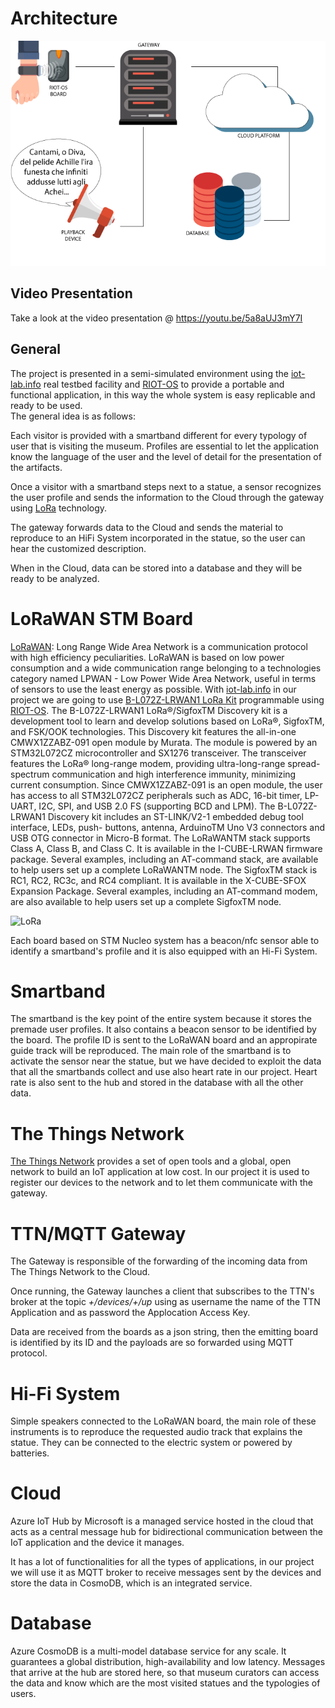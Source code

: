 # Architecture

![](pics/architecture.png)

## Video Presentation
Take a look at the video presentation @ https://youtu.be/5a8aUJ3mY7I

## General
The project is presented in a semi-simulated environment using the [iot-lab.info](https://www.iot-lab.info/) real testbed facility and [RIOT-OS](https://riot-os.org/) to provide a portable and functional application, in this way the whole system is easy replicable and ready to be used.
<br/>The general idea is as follows:

Each visitor is provided with a smartband different for every typology of user that is visiting the museum. Profiles are essential to let the application know the language of the user and the level of detail for the presentation of the artifacts.

Once a visitor with a smartband steps next to a statue, a sensor recognizes the user profile and sends the information to the Cloud through the gateway using [LoRa](https://en.wikipedia.org/wiki/LoRa#LoRaWAN) technology.

The gateway forwards data to the Cloud and sends the material to reproduce to an HiFi System incorporated in the statue, so the user can hear the customized description.

When in the Cloud, data can be stored into a database and they will be ready to be analyzed.

# LoRaWAN STM Board
[LoRaWAN](https://lora-alliance.org/about-lorawan): Long Range Wide Area Network is a communication protocol with high efficiency peculiarities. LoRaWAN is based on low power consumption and a wide communication range belonging to a technologies category named LPWAN - Low Power Wide Area Network, useful in terms of sensors to use the least energy as possible.
With [iot-lab.info](https://www.iot-lab.info/) in our project we are going to use [B-L072Z-LRWAN1 LoRa Kit](https://www.st.com/en/evaluation-tools/b-l072z-lrwan1.html) programmable using [RIOT-OS](https://riot-os.org/).
The B-L072Z-LRWAN1 LoRa®/SigfoxTM Discovery kit is a development tool to learn and develop solutions based
on LoRa®, SigfoxTM, and FSK/OOK technologies. This Discovery kit features the all-in-one CMWX1ZZABZ-091
open module by Murata. The module is powered by an STM32L072CZ microcontroller and SX1276 transceiver.
The transceiver features the LoRa® long-range modem, providing ultra-long-range spread-spectrum
communication and high interference immunity, minimizing current consumption. Since CMWX1ZZABZ-091 is an
open module, the user has access to all STM32L072CZ peripherals such as ADC, 16-bit timer, LP-UART, I2C,
SPI, and USB 2.0 FS (supporting BCD and LPM).
The B-L072Z-LRWAN1 Discovery kit includes an ST-LINK/V2-1 embedded debug tool interface, LEDs, push-
buttons, antenna, ArduinoTM Uno V3 connectors and USB OTG connector in Micro-B format.
The LoRaWANTM stack supports Class A, Class B, and Class C. It is available in the I-CUBE-LRWAN firmware
package. Several examples, including an AT-command stack, are available to help users set up a complete
LoRaWANTM node.
The SigfoxTM stack is RC1, RC2, RC3c, and RC4 compliant. It is available in the X-CUBE-SFOX Expansion
Package. Several examples, including an AT-command modem, are also available to help users set up a
complete SigfoxTM node.

![LoRa](https://hackster.imgix.net/uploads/attachments/1145080/lota_wpZhSCHZun.jpg?auto=compress%2Cformat&w=1280&h=960&fit=max)

Each board based on STM Nucleo system has a beacon/nfc sensor able to identify a smartband's profile and it is also equipped with an Hi-Fi System.

# Smartband
The smartband is the key point of the entire system because it stores the premade user profiles. It also contains a beacon sensor to be identified by the board. The profile ID is sent to the LoRaWAN board and an appropirate guide track will be reproduced. The main role of the smartband is to activate the sensor near the statue, but we have decided to exploit the data that all the smartbands collect and use also heart rate in our project. Heart rate is also sent to the hub and stored in the database with all the other data.

# The Things Network
[The Things Network](https://www.thethingsnetwork.org/) provides a set of open tools and a global, open network to build an IoT application at low cost.
In our project it is used to register our devices to the network and to let them communicate with the gateway.

# TTN/MQTT Gateway
The Gateway is responsible of the forwarding of the incoming data from The Things Network to the Cloud.

Once running, the Gateway launches a client that subscribes to the TTN's broker at the topic _+/devices/+/up_ using as username the name of the TTN Application and as password the Applocation Access Key.

Data are received from the boards as a json string, then the emitting board is identified by its ID and the payloads are so forwarded using MQTT protocol.

# Hi-Fi System
Simple speakers connected to the LoRaWAN board, the main role of these instruments is to reproduce the requested audio track that explains the statue. They can be connected to the electric system or powered by batteries.

# Cloud
Azure IoT Hub by Microsoft is a managed service hosted in the cloud that acts as a central message hub for bidirectional communication between the IoT application and the device it manages.

It has a lot of functionalities for all the types of applications, in our project we will use it as MQTT broker to receive messages sent by the devices and store the data in CosmoDB, which is an integrated service.

# Database
Azure CosmoDB is a multi-model database service for any scale. It guarantees a global distribution, high-availability and low latency. Messages that arrive at the hub are stored here, so that museum curators can access the data and know which are the most visited statues and the typologies of users.
